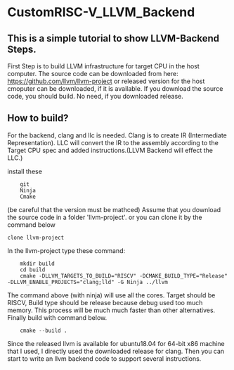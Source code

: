 # CustomRISC-V_LLVM_Backend
## This is a simple tutorial to show LLVM-Backend Steps.

First Step is to build LLVM infrastructure for target CPU in the host computer.
The source code can be downloaded from here: https://github.com/llvm/llvm-project
or released version for the host cmoputer can be downloaded, if it is available.
If you download the source code, you should build. No need, if you downloaded release.

## How to build?

For the backend, clang and llc is needed. Clang is to create IR (Intermediate Representation). LLC will convert the IR to the assembly according to the Target CPU spec and added instructions.(LLVM Backend will effect the LLC.)

install these
```
	git
	Ninja
	Cmake
```
(be careful that the version must be mathced)
Assume that you download the source code in a folder 'llvm-project'. or you can clone it by the command below

`
clone llvm-project
`    

In the llvm-project type these command:

```
    mkdir build
    cd build
    cmake -DLLVM_TARGETS_TO_BUILD="RISCV" -DCMAKE_BUILD_TYPE="Release" -DLLVM_ENABLE_PROJECTS="clang;lld" -G Ninja ../llvm
```

The command above (with ninja) will use all the cores. Target should be RISCV, Build type should be release because debug used too much memory. This process will be much much faster than other alternatives.
Finally build with command below.

`    cmake --build .`

Since the released llvm is available for ubuntu18.04 for 64-bit x86 machine that I used, I directly used the downloaded release for clang.
Then you can start to write an llvm backend code to support several instructions.
